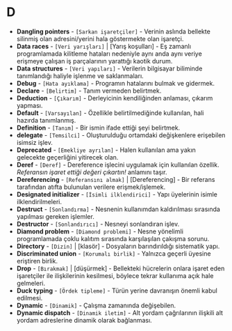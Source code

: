 # **D**

* **Dangling pointers** - `[Sarkan işaretçiler]` - Verinin aslında bellekte silinmiş olan adresini/yerini hala göstermekte olan işaretçi.
* **Data races** - `[Veri yarışları]` | [Yarış koşulları] - Eş zamanlı programlamada kilitleme hataları nedeniyle aynı anda aynı veriye erişmeye çalışan iş parçalarının yarattığı kaotik durum. 
* **Data structures** - `[Veri yapıları]` - Verilerin bilgisayar biliminde tanımlandığı haliyle işlenme ve saklanmaları.
* **Debug** - `[Hata ayıklama]` - Programın hatalarını bulmak ve gidermek.
* **Declare** - `[Belirtim]` - Tanım vermeden belirtmek.
* **Deduction** - `[Çıkarım]` - Derleyicinin kendiliğinden anlaması, çıkarım yapması.
* **Default** - `[Varsayılan]` - Özellikle belirtilmediğinde kullanılan, hali hazırda tanımlanmış.
* **Definition** - `[Tanım]` - Bir ismin ifade ettiği şeyi belirtmek.
* **delegate** - `[Temsilci]` - Oluşturulduğu ortamdaki değişkenlere erişebilen isimsiz işlev.
* **Deprecated** - `[Emekliye ayrılan]` - Halen kullanılan ama yakın gelecekte geçerliğini yitirecek olan.
* **Deref** - `[Deref]` - Dereference işlecini uygulamak için kullanılan özellik. *Referansın işaret ettiği değeri çıkartın!* anlamını taşır.  
* **Dereferencing** - `[Referansını almak]` | [Dereferencing] - Bir referans tarafından atıfta bulunulan verilere erişmek/işlemek.
* **Designated initializer** - `[İsimli ilklendirici]` - Yapı üyelerinin isimle ilklendirilmeleri.
* **Destruct** - `[Sonlandırma]` - Nesnenin kullanımdan kaldırılması sırasında yapılması gereken işlemler.
* **Destructor** - `[Sonlandırıcı]` - Nesneyi sonlandıran işlev.
* **Diamond problem** - `[Diamond problemi]` - Nesne yönelimli programlamada çoklu kalıtım sırasında karşılaşılan çakışma sorunu.
* **Directory** - `[Dizin]` | [klasör] - Dosyaların barındırıldığı sistematik yapı.
* **Discriminated union** - `[Korumalı birlik]` - Yalnızca geçerli üyesine eriştiren birlik.
* **Drop** - `[Bırakmak]` | [düşürmek] - Bellekteki hücrelerin onlara işaret eden işaretçiler ile ilişkilerinin kesilmesi, böylece tekrar kullanıma açık hale gelmeleri.
* **Duck typing** - `[Ördek tipleme]` - Türün yerine davranışın önemli kabul edilmesi.
* **Dynamic** - `[Dinamik]` - Çalışma zamanında değişebilen.
* **Dynamic dispatch** - `[Dinamik iletim]` - Alt yordam çağrılarının ilişkili alt yordam adreslerine dinamik olarak bağlanması.
